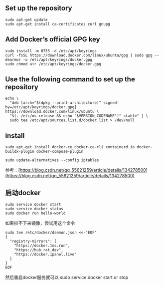 ## Set up the repository
```
sudo apt-get update
sudo apt-get install ca-certificates curl gnupg
```
## Add Docker’s official GPG key
```
sudo install -m 0755 -d /etc/apt/keyrings
curl -fsSL https://download.docker.com/linux/ubuntu/gpg | sudo gpg --dearmor -o /etc/apt/keyrings/docker.gpg
sudo chmod a+r /etc/apt/keyrings/docker.gpg

```

## Use the following command to set up the repository
```
echo \
  "deb [arch="$(dpkg --print-architecture)" signed-by=/etc/apt/keyrings/docker.gpg] https://download.docker.com/linux/ubuntu \
  "$(. /etc/os-release && echo "$VERSION_CODENAME")" stable" | \
  sudo tee /etc/apt/sources.list.d/docker.list > /dev/null

```
## install
```
sudo apt-get install docker-ce docker-ce-cli containerd.io docker-buildx-plugin docker-compose-plugin

sudo update-alternatives --config iptables
```
参考：[https://blog.csdn.net/qq_55621259/article/details/134278500](https://blog.csdn.net/qq_55621259/article/details/134278500)

## 启动docker
```
sudo service docker start
sudo service docker status
sudo docker run hello-world
```
如果拉不下来镜像，尝试用这个命令
```
sudo tee /etc/docker/daemon.json <<-'EOF'
{
  "registry-mirrors": [
    "https://docker.1ms.run",
    "https://hub.rat.dev",
    "https://docker.1panel.live"
  ]
}
EOF
```
然后重启docker服务就可以 sudo service docker start or stop